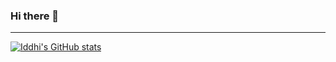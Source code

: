 ### Hi there 👋
***
[![Iddhi's GitHub stats](https://github-readme-stats.vercel.app/api?username=aCursedComrade&show_icons=true&theme=dracula)](https://github.com/anuraghazra/github-readme-stats)
